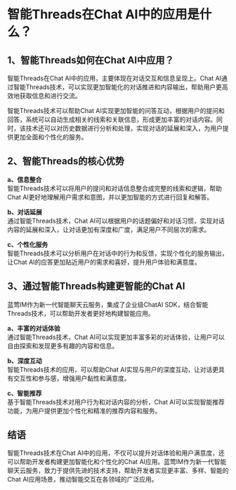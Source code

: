 # 智能Threads在Chat AI中的应用是什么？

## 1、智能Threads如何在Chat AI中应用？
智能Threads在Chat AI中的应用，主要体现在对话交互和信息呈现上。Chat AI通过智能Threads技术，可以实现更加智能化的对话推进和内容输出，帮助用户更高效地获取信息和进行交流。

智能Threads技术可以帮助Chat AI实现更加智能的问答互动，根据用户的提问和回答，系统可以自动生成相关的线索和关联信息，形成更加丰富的对话内容。同时，该技术还可以对历史数据进行分析和处理，实现对话的延展和深入，为用户提供更加全面和个性化的服务。

## 2、智能Threads的核心优势
**a、信息整合**  
智能Threads技术可以将用户的提问和对话信息整合成完整的线索和逻辑，帮助Chat AI更好地理解用户需求和意图，并以更加智能的方式进行回复和解答。

**b、对话延展**  
通过智能Threads技术，Chat AI可以根据用户的话题偏好和对话习惯，实现对话内容的延展和深入，让对话更加有深度和广度，满足用户不同层次的需求。

**c、个性化服务**  
智能Threads技术可以分析用户在对话中的行为和反馈，实现个性化的服务输出，让Chat AI的应答更加贴近用户的需求和喜好，提升用户体验和满意度。

## 3、通过智能Threads构建更智能的Chat AI
蓝莺IM作为新一代智能聊天云服务，集成了企业级ChatAI SDK，结合智能Threads技术，可以帮助开发者更好地构建智能应用。

**a、丰富的对话体验**  
通过智能Threads技术，Chat AI可以实现更加丰富多彩的对话体验，让用户可以自由探索和发现更多有趣的内容和信息。

**b、深度互动**  
智能Threads技术的应用，可以帮助Chat AI实现与用户的深度互动，让对话更具有交互性和参与感，增强用户黏性和满意度。

**c、智能推荐**  
基于智能Threads技术对用户行为和对话内容的分析，Chat AI可以实现智能推荐功能，为用户提供更加个性化和精准的推荐内容和服务。

## 结语
智能Threads技术在Chat AI中的应用，不仅可以提升对话体验和用户满意度，还可以帮助开发者构建更加智能化和个性化的Chat AI应用。蓝莺IM作为新一代智能聊天云服务，致力于提供先进的技术支持，帮助开发者实现更丰富、多样、智能的Chat AI应用场景，推动智能交互在各领域的广泛应用。
